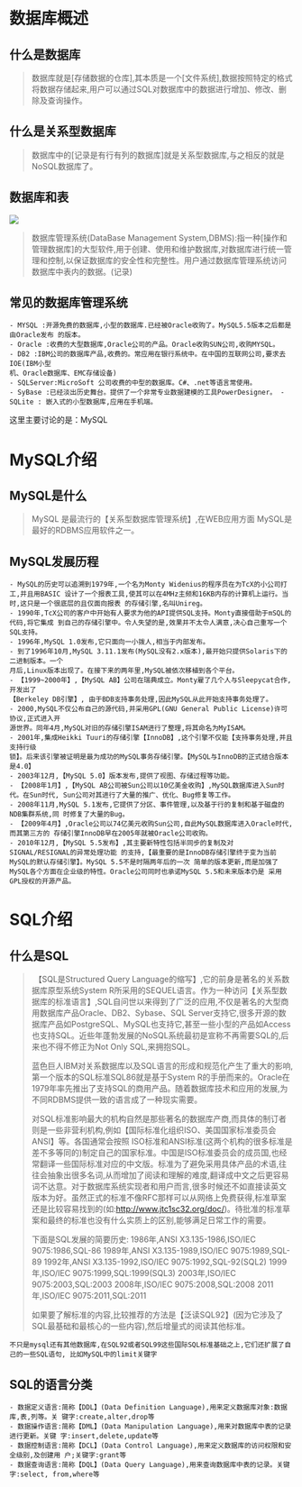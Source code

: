 # 数据库概述

## 什么是数据库

> 数据库就是[存储数据的仓库],其本质是一个[文件系统],数据按照特定的格式将数据存储起来,用户可以通过SQL对数据库中的数据进行增加、修改、删除及查询操作。

## 什么是关系型数据库

> 数据库中的[记录是有行有列的数据库]就是关系型数据库,与之相反的就是NoSQL数据库了。

## 数据库和表

![](https://ws4.sinaimg.cn/large/006tNc79ly1fzfrewinyrj30gz073jsl.jpg)

> 数据库管理系统(DataBase Management System,DBMS):指一种[操作和管理数据库]的大型软件,用于创建、使用和维护数据库,对数据库进行统一管理和控制,以保证数据库的安全性和完整性。用户通过数据库管理系统访问数据库中表内的数据。(记录)

## 常见的数据库管理系统

```shell
- MYSQL :开源免费的数据库,小型的数据库.已经被Oracle收购了。MySQL5.5版本之后都是由Oracle发布 的版本。
- Oracle :收费的大型数据库,Oracle公司的产品。Oracle收购SUN公司,收购MYSQL。
- DB2 :IBM公司的数据库产品,收费的。常应用在银行系统中。在中国的互联网公司,要求去IOE(IBM小型
机、Oracle数据库、EMC存储设备)
- SQLServer:MicroSoft 公司收费的中型的数据库。C#、.net等语言常使用。
- SyBase :已经淡出历史舞台。提供了一个非常专业数据建模的工具PowerDesigner。 - SQLite : 嵌入式的小型数据库,应用在手机端。 
```

这里主要讨论的是：MySQL

# MySQL介绍

## MySQL是什么

> MySQL 是最流行的【关系型数据库管理系统】,在WEB应用方面 MySQL是最好的RDBMS应用软件之一。

## MySQL发展历程

```shell
- MySQL的历史可以追溯到1979年,一个名为Monty Widenius的程序员在为TcX的小公司打工,并且用BASIC 设计了一个报表工具,使其可以在4MHz主频和16KB内存的计算机上运行。当时,这只是一个很底层的且仅面向报表 的存储引擎,名叫Unireg。
- 1990年,TcX公司的客户中开始有人要求为他的API提供SQL支持。Monty直接借助于mSQL的代码,将它集成 到自己的存储引擎中。令人失望的是,效果并不太令人满意,决心自己重写一个SQL支持。
- 1996年,MySQL 1.0发布,它只面向一小拨人,相当于内部发布。
- 到了1996年10月,MySQL 3.11.1发布(MySQL没有2.x版本),最开始只提供Solaris下的二进制版本。一个
月后,Linux版本出现了。在接下来的两年里,MySQL被依次移植到各个平台。
- 【1999~2000年】,【MySQL AB】公司在瑞典成立。Monty雇了几个人与Sleepycat合作,开发出了
【Berkeley DB引擎】, 由于BDB支持事务处理,因此MySQL从此开始支持事务处理了。
- 2000,MySQL不仅公布自己的源代码,并采用GPL(GNU General Public License)许可协议,正式进入开
源世界。同年4月,MySQL对旧的存储引擎ISAM进行了整理,将其命名为MyISAM。
- 2001年,集成Heikki Tuuri的存储引擎【InnoDB】,这个引擎不仅能【支持事务处理,并且支持行级
锁】。后来该引擎被证明是最为成功的MySQL事务存储引擎。【MySQL与InnoDB的正式结合版本是4.0】
- 2003年12月,【MySQL 5.0】版本发布,提供了视图、存储过程等功能。
- 【2008年1月】,【MySQL AB公司被Sun公司以10亿美金收购】,MySQL数据库进入Sun时代。在Sun时代, Sun公司对其进行了大量的推广、优化、Bug修复等工作。
- 2008年11月,MySQL 5.1发布,它提供了分区、事件管理,以及基于行的复制和基于磁盘的NDB集群系统,同 时修复了大量的Bug。
- 【2009年4月】,Oracle公司以74亿美元收购Sun公司,自此MySQL数据库进入Oracle时代,而其第三方的 存储引擎InnoDB早在2005年就被Oracle公司收购。
- 2010年12月,【MySQL 5.5发布】,其主要新特性包括半同步的复制及对SIGNAL/RESIGNAL的异常处理功能 的支持,【最重要的是InnoDB存储引擎终于变为当前MySQL的默认存储引擎】。MySQL 5.5不是时隔两年后的一次 简单的版本更新,而是加强了MySQL各个方面在企业级的特性。Oracle公司同时也承诺MySQL 5.5和未来版本仍是 采用GPL授权的开源产品。
```

# SQL介绍

## 什么是SQL

> ​	【SQL是Structured Query Language的缩写】,它的前身是著名的关系数据库原型系统System R所采用的SEQUEL语言。作为一种访问【关系型数据库的标准语言】,SQL自问世以来得到了广泛的应用,不仅是著名的大型商用数据库产品Oracle、DB2、Sybase、SQL Server支持它,很多开源的数据库产品如PostgreSQL、MySQL也支持它,甚至一些小型的产品如Access也支持SQL。近些年蓬勃发展的NoSQL系统最初是宣称不再需要SQL的,后来也不得不修正为Not Only SQL,来拥抱SQL。
>
> ​	蓝色巨人IBM对关系数据库以及SQL语言的形成和规范化产生了重大的影响,第一个版本的SQL标准SQL86就是基于System R的手册而来的。Oracle在1979年率先推出了支持SQL的商用产品。随着数据库技术和应用的发展,为不同RDBMS提供一致的语言成了一种现实需要。
>
> ​	对SQL标准影响最大的机构自然是那些著名的数据库产商,而具体的制订者则是一些非营利机构,例如【国际标准化组织ISO、美国国家标准委员会ANSI】等。各国通常会按照 ISO标准和ANSI标准(这两个机构的很多标准是差不多等同的)制定自己的国家标准。中国是ISO标准委员会的成员国,也经常翻译一些国际标准对应的中文版。标准为了避免采用具体产品的术语,往往会抽象出很多名词,从而增加了阅读和理解的难度,翻译成中文之后更容易词不达意。对于数据库系统实现者和用户而言,很多时候还不如直接读英文版本为好。虽然正式的标准不像RFC那样可以从网络上免费获得,标准草案还是比较容易找到的(如:http://www.jtc1sc32.org/doc/)。待批准的标准草案和最终的标准也没有什么实质上的区别,能够满足日常工作的需要。	
>
> 下面是SQL发展的简要历史:
> 1986年,ANSI X3.135-1986,ISO/IEC 9075:1986,SQL-86
> 1989年,ANSI X3.135-1989,ISO/IEC 9075:1989,SQL-89
> 1992年,ANSI X3.135-1992,ISO/IEC 9075:1992,SQL-92(SQL2)
> 1999年,ISO/IEC 9075:1999,SQL:1999(SQL3)
> 2003年,ISO/IEC 9075:2003,SQL:2003
> 2008年,ISO/IEC 9075:2008,SQL:2008
> 2011年,ISO/IEC 9075:2011,SQL:2011
>
> ​	如果要了解标准的内容,比较推荐的方法是【泛读SQL92】(因为它涉及了SQL最基础和最核心的一些内容),然后增量式的阅读其他标准。

```shell
不只是mysql还有其他数据库,在SQL92或者SQL99这些国际SQL标准基础之上,它们还扩展了自己的一些SQL语句, 比如MySQL中的limit关键字
```

## SQL的语言分类

```shell
- 数据定义语言:简称【DDL】(Data Definition Language),用来定义数据库对象:数据库,表,列等。关 键字:create,alter,drop等
- 数据操作语言:简称【DML】(Data Manipulation Language),用来对数据库中表的记录进行更新。关键 字:insert,delete,update等
- 数据控制语言:简称【DCL】(Data Control Language),用来定义数据库的访问权限和安全级别,及创建用 户;关键字:grant等
- 数据查询语言:简称【DQL】(Data Query Language),用来查询数据库中表的记录。关键字:select, from,where等
```

